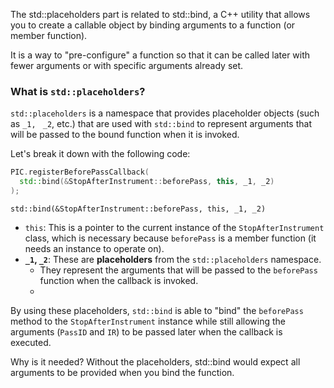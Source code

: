 The std::placeholders part is related to std::bind, a C++ utility that allows you to create a callable object by binding arguments to a function (or member function). 

It is a way to "pre-configure" a function so that it can be called later with fewer arguments or with specific arguments already set.

### What is `std::placeholders`?
`std::placeholders` is a namespace that provides placeholder objects (such as `_1,` ` _2`, etc.) that are used with `std::bind` to represent arguments that will be passed to the bound function when it is invoked.

Let's break it down with the following code:
```cpp
PIC.registerBeforePassCallback(
  std::bind(&StopAfterInstrument::beforePass, this, _1, _2)
);
```

`std::bind(&StopAfterInstrument::beforePass, this, _1, _2)`
- `this`: This is a pointer to the current instance of the `StopAfterInstrument` class, which is necessary because `beforePass` is a member function (it needs an instance to operate on).
- **`_1`, `_2`**: These are **placeholders** from the `std::placeholders` namespace. 
	- They represent the arguments that will be passed to the `beforePass` function when the callback is invoked.
	- 

By using these placeholders, `std::bind` is able to "bind" the `beforePass` method to the `StopAfterInstrument` instance while still allowing the arguments (`PassID` and `IR`) to be passed later when the callback is executed.

Why is it needed?
Without the placeholders, std::bind would expect all arguments to be provided when you bind the function.

